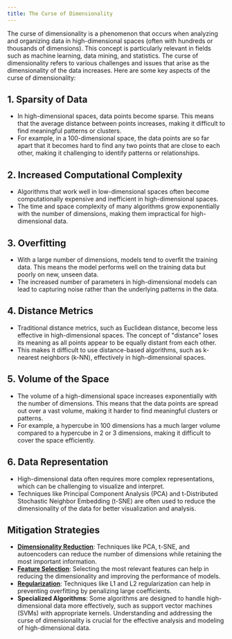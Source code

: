 ```yaml
---
title: The Curse of Dimensionality
---
```


The curse of dimensionality is a phenomenon that occurs when analyzing and organizing data in high-dimensional spaces (often with hundreds or thousands of dimensions). This concept is particularly relevant in fields such as machine learning, data mining, and statistics. The curse of dimensionality refers to various challenges and issues that arise as the dimensionality of the data increases. Here are some key aspects of the curse of dimensionality:

## 1. **Sparsity of Data**

- In high-dimensional spaces, data points become sparse. This means that the average distance between points increases, making it difficult to find meaningful patterns or clusters.
- For example, in a 100-dimensional space, the data points are so far apart that it becomes hard to find any two points that are close to each other, making it challenging to identify patterns or relationships.

## 2. **Increased Computational Complexity**

- Algorithms that work well in low-dimensional spaces often become computationally expensive and inefficient in high-dimensional spaces.
- The time and space complexity of many algorithms grow exponentially with the number of dimensions, making them impractical for high-dimensional data.

## 3. **Overfitting**

- With a large number of dimensions, models tend to overfit the training data. This means the model performs well on the training data but poorly on new, unseen data.
- The increased number of parameters in high-dimensional models can lead to capturing noise rather than the underlying patterns in the data.

## 4. **Distance Metrics**

- Traditional distance metrics, such as Euclidean distance, become less effective in high-dimensional spaces. The concept of "distance" loses its meaning as all points appear to be equally distant from each other.
- This makes it difficult to use distance-based algorithms, such as k-nearest neighbors (k-NN), effectively in high-dimensional spaces.

## 5. **Volume of the Space**

- The volume of a high-dimensional space increases exponentially with the number of dimensions. This means that the data points are spread out over a vast volume, making it harder to find meaningful clusters or patterns.
- For example, a hypercube in 100 dimensions has a much larger volume compared to a hypercube in 2 or 3 dimensions, making it difficult to cover the space efficiently.

## 6. **Data Representation**

- High-dimensional data often requires more complex representations, which can be challenging to visualize and interpret.
- Techniques like Principal Component Analysis (PCA) and t-Distributed Stochastic Neighbor Embedding (t-SNE) are often used to reduce the dimensionality of the data for better visualization and analysis.

## Mitigation Strategies

- **[Dimensionality Reduction](/machine-learning-foundations/dimensionality-reduction)**: Techniques like PCA, t-SNE, and autoencoders can reduce the number of dimensions while retaining the most important information.
- **[Feature Selection](/machine-learning-foundations/feature-selection)**: Selecting the most relevant features can help in reducing the dimensionality and improving the performance of models.
- **[Regularization](/machine-learning-foundations/regularization)**: Techniques like L1 and L2 regularization can help in preventing overfitting by penalizing large coefficients.
- **Specialized Algorithms**: Some algorithms are designed to handle high-dimensional data more effectively, such as support vector machines (SVMs) with appropriate kernels. Understanding and addressing the curse of dimensionality is crucial for the effective analysis and modeling of high-dimensional data.
